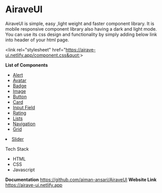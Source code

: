 # AiraveUI
AiraveUI is simple, easy ,light weight and faster component library.
It is mobile responsive component library also having a dark and light mode.
You can use its css design and functionality by simply adding below link into header of your html page.

    
&lt;link rel=&quot;stylesheet&quot; href=&quot;https://airave-ui.netlify.app/component.css&quot;&gt;
                    

<b>List of Components</b>
<ul>
<li><a href="https://airave-ui.netlify.app/src/components/alert/alert">Alert</a></li>
<li><a href="https://airave-ui.netlify.app/src/components/avatar/avatar">Avatar</a></li>
<li><a href="https://airave-ui.netlify.app/src/components/badge/badge">Badge</a></li>
<li><a href="https://airave-ui.netlify.app/src/components/image/image">Image</a></li>
<li><a href="https://airave-ui.netlify.app/src/components/button/button">Button</a></li>
<li><a href="https://airave-ui.netlify.app/src/components/cards/card.html">Card</a></li>
<li><a href="https://airave-ui.netlify.app/src/components/input/input-field">Input Field</a></li>
<li><a href="https://airave-ui.netlify.app/src/components/rating/rating">Rating</a></li>
<li><a href="https://airave-ui.netlify.app/src/components/list/list.html">Lists</a></li>
<li><a href="https://airave-ui.netlify.app/src/components/navigation/navigation">Navigation</a></li>
<li><a href="https://airave-ui.netlify.app/src/components/grid/grid">Grid</a></li></ul>
<li><a href="https://airave-ui.netlify.app/src/components/slider/slider">Slider</a></li>

Tech Stack
<ul>
    <li>HTML</li>
    <li>CSS</li>
    <li>Javascript</li>
</ul>

<b>Documentation</b>
https://github.com/aiman-ansari/AiraveUI
<b>Website Link</b>
https://airave-ui.netlify.app

